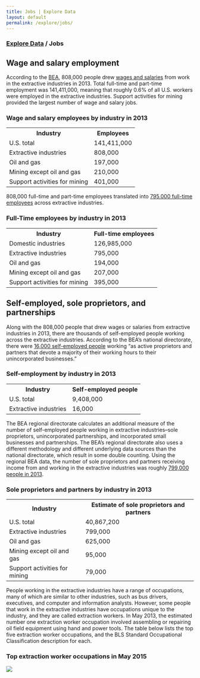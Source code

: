 ```yaml
---
title: Jobs | Explore Data
layout: default
permalink: /explore/jobs/
---
```


<div class="container-outer container-padded">

  <h3> <a href="{{ site.baseurl }}/explore/">Explore Data</a> / Jobs</h3>
  
  <h2>Wage and salary employment</h2>
  
  <p>According to the <a href="http://www.bea.gov/iTable/iTable.cfm?ReqID=9&step=1#reqid=9&step=3&isuri=1&903=193">BEA</a>, 808,000 people drew <a href="http://www.bls.gov/cew/apps/data_views/data_views.htm#tab=Tables">wages and salaries</a> from work in the extractive industries in 2013. Total full-time and part-time employment was 141,411,000, meaning that roughly 0.6% of all U.S. workers were employed in the extractive industries. Support activities for mining provided the largest number of wage and salary jobs.</p>
  
  <h3>Wage and salary employees by industry in 2013</h3>
  
  <table>
    <tr>
      <th>Industry</th>
      <th>Employees</th> 
    </tr>
    <tr>
      <td>U.S. total</td>
      <td>141,411,000</td> 
    </tr>
    <tr>
      <td>Extractive industries</td>
      <td>808,000</td> 
    </tr>
    <tr>
      <td>Oil and gas</td>
      <td>197,000</td> 
    </tr>
    <tr>
      <td>Mining except oil and gas</td>
      <td>210,000</td> 
    </tr>
    <tr>
      <td>Support activities for mining</td>
      <td>401,000</td> 
    </tr>
  </table>
  
  <p>808,000 full-time and part-time employees translated into <a href="http://www.bea.gov/iTable/iTable.cfm?ReqID=9&step=1#reqid=9&step=3&isuri=1&903=197">795,000 full-time employees</a> across extractive industries.</p>
  
  <h3>Full-Time employees by industry in 2013</h3>
  
  <table>
    <tr>
      <th>Industry</th>
      <th>Full-time employees</th> 
    </tr>
    <tr>
      <td>Domestic industries</td>
      <td>126,985,000</td> 
    </tr>
    <tr>
      <td>Extractive industries</td>
      <td>795,000</td> 
    </tr>
    <tr>
      <td>Oil and gas</td>
      <td>194,000</td> 
    </tr>
    <tr>
      <td>Mining except oil and gas</td>
      <td>207,000</td> 
    </tr>
    <tr>
      <td>Support activities for mining</td>
      <td>395,000</td> 
    </tr>
  </table>
  
  <h2>Self-employed, sole proprietors, and partnerships</h2>
  
  <p>Along with the 808,000 people that drew wages or salaries from extractive industries in 2013, there are thousands of self-employed people working across the extractive industries. According to the BEA’s national directorate, there were <a href="http://www.bea.gov/iTable/iTable.cfm?ReqID=9&step=1#reqid=9&step=3&isuri=1&903=205">16,000 self-employed people</a> working “as active proprietors and partners that devote a majority of their working hours to their unincorporated businesses.”</p>
  
  <h3>Self-employment by industry in 2013</h3>
  
  <table>
    <tr>
      <th>Industry</th>
      <th>Self-employed people</th> 
    </tr>
    <tr>
      <td>U.S. total</td>
      <td>9,408,000</td> 
    </tr>
    <tr>
      <td>Extractive industries</td>
      <td>16,000</td> 
    </tr>
  </table>
  
  <p>The BEA regional directorate calculates an additional measure of the number of self-employed people working in extractive industries–sole proprietors, unincorporated partnerships, and incorporated small businesses and partnerships. The BEA’s regional directorate also uses a different methodology and different underlying data sources than the national directorate, which result in some double counting. Using the regional BEA data, the number of sole proprietors and partners receiving income from and working in the extractive industries was roughly <a href="http://www.bea.gov/itable/iTable.cfm?ReqID=70&step=1#reqid=70&step=1&isuri=1&7022=4&7023=0&7024=naics&7033=-1&7025=0&7026=00000&7027=2013&7001=44&7028=-1&7031=0&7040=-1&7083=levels&7029=30&7090=70">799,000 people in 2013</a>.</p>
  
  <h3>Sole proprietors and partners by industry in 2013</h3>
  
  <table>
    <tr>
      <th>Industry</th>
      <th>Estimate of sole proprietors and partners</th> 
    </tr>
    <tr>
      <td>U.S. total</td>
      <td>40,867,200</td> 
    </tr>
    <tr>
      <td>Extractive industries</td>
      <td>799,000</td> 
    </tr>
    <tr>
      <td>Oil and gas</td>
      <td>625,000</td> 
    </tr>
    <tr>
      <td>Mining except oil and gas</td>
      <td>95,000</td> 
    </tr>
    <tr>
      <td>Support activities for mining</td>
      <td>79,000</td> 
    </tr>
  </table>
  
  <p>People working in the extractive industries have a range of occupations, many of which are similar to other industries, such as bus drivers, executives, and computer and information analysts. However, some people that work in the extractive industries have occupations unique to the industry, and they are called extraction workers. In May 2013, the estimated number one extraction worker occupation involved assembling or repairing oil field equipment using hand and power tools. The table below lists the top five extraction worker occupations, and the BLS Standard Occupational Classification description for each.</p>
  
  <h3>Top extraction worker occupations in May 2015</h3>
  
  <p><img src="jobs p. 75" /></p>

</div>
